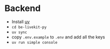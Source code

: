 # Backend

- Install [uv](https://docs.astral.sh/uv/#installation)
- `cd be-livekit-py`
- `uv sync`
- copy `.env.example` to `.env` and add all the keys
- `uv run simple console`
